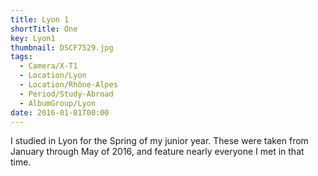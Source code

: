 ```yaml
---
title: Lyon 1
shortTitle: One
key: Lyon1
thumbnail: DSCF7529.jpg
tags:
  - Camera/X-T1
  - Location/Lyon
  - Location/Rhône-Alpes
  - Period/Study-Abroad
  - AlbumGroup/Lyon
date: 2016-01-01T00:00
---
```

I studied in Lyon for the Spring of my junior year. These were taken from January through May of 2016, and feature nearly everyone I met in that time.
